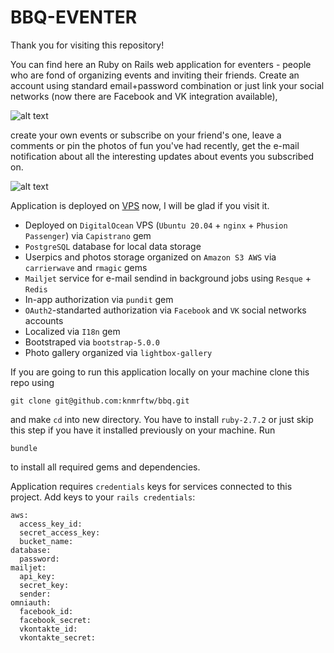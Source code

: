# BBQ-EVENTER

Thank you for visiting this repository!

You can find here an Ruby on Rails web application for eventers - people who are fond of organizing events and inviting 
their friends. Create an account using standard email+password combination or just link your social networks (now there 
are Facebook and VK integration available), 

![alt text](https://media.giphy.com/media/NJbAyhkzSd5dvwwTMP/giphy.gif)

create your own events or subscribe on your friend's one, leave a comments or pin the photos of fun you've had recently,
get the e-mail notification about all the interesting updates about events you subscribed on.

![alt text](https://media.giphy.com/media/tDoZIuJ3MIEKmXvsns/giphy.gif)

Application is deployed on [VPS](https://bbq-eventer.site/) now, I will be glad if you visit it.

- Deployed on `DigitalOcean` VPS (`Ubuntu 20.04` + `nginx` + `Phusion Passenger`) via `Capistrano` gem
- `PostgreSQL` database for local data storage
- Userpics and photos storage organized on `Amazon S3 AWS` via `carrierwave` and `rmagic` gems
- `Mailjet` service for e-mail sendind in background jobs using `Resque` + `Redis`
- In-app authorization via `pundit` gem
- `OAuth2`-standarted authorization via `Facebook` and `VK` social networks accounts
- Localized via `I18n` gem
- Bootstraped via `bootstrap-5.0.0`
- Photo gallery organized via `lightbox-gallery`

If you are going to run this application locally on your machine clone this repo using
```
git clone git@github.com:knmrftw/bbq.git
```
and make `cd` into new directory.
You have to install `ruby-2.7.2` or just skip this step if you have it installed previously on your machine.
Run
```
bundle
```
to install all required gems and dependencies.

Application requires `credentials` keys for services connected to this project. Add keys to your `rails credentials`:
```
aws:
  access_key_id:
  secret_access_key:
  bucket_name:
database:
  password:
mailjet:
  api_key:
  secret_key:
  sender:
omniauth:
  facebook_id:
  facebook_secret: 
  vkontakte_id: 
  vkontakte_secret:
```
